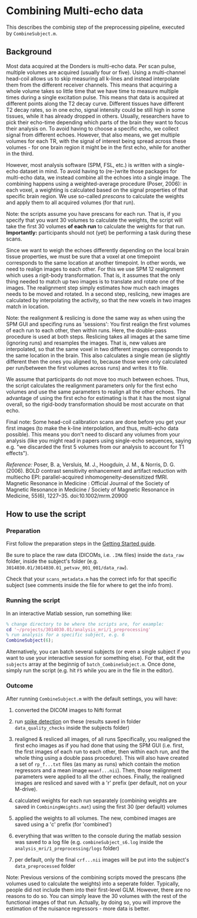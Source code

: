 # Combining Multi-echo data #

This describes the combinig step of the preprocessing pipeline, executed by `CombineSubject.m`.

## Background ##


Most data acquired at the Donders is multi-echo data. Per scan pulse, multiple volumes are acquired (usually four or five). Using a multi-channel head-coil allows us to skip measuring all k-lines and instead interpolate them from the different receiver channels. This means that acquiring a whole volume takes so little time that we have time to measure multiple times during a single excitation pulse. This means that data is acquired at different points along the T2 decay curve. Different tissues have different T2 decay rates, so in one echo, signal intensity could be still high in some tissues, while it has already dropped in others. Usually, researchers have to pick their echo-time depending which parts of the brain they want to focus their analysis on. To avoid having to choose a specific echo, we collect signal from different echoes. However, that also means, we get multiple volumes for each TR, with the signal of interest being spread across these volumes - for one brain region it might be in the first echo, while for another in the third.

However, most analysis software (SPM, FSL, etc.) is written with a single-echo dataset in mind. To avoid having to (re-)write those packages for multi-echo data, we instead combine all the echoes into a single image. The combining happens using a weighted-average procedure (Poser, 2006): in each voxel, a weighting is calculated based on the signal properties of that specific brain region. We use so-called *prescans* to calculate the weights and apply them to all acquired volumes (for that run). 

Note: the scripts assume you have prescans for each run. That is, if you specify that you want 30 volumes to calculate the weights, the script will take the first 30 volumes **of each run** to calculate the weights for that run. **Importantly:** participants should not (yet) be performing a task during these scans.

Since we want to weigh the echoes differently depending on the local brain tissue properties, we must be sure that a voxel at one timepoint corresponds to the same location at another timepoint. In other words, we need to realign images to each other. For this we use SPM 12 realignment which uses a rigit-body transformation. That is, it assumes that the only thing needed to match up two images is to translate and rotate one of the images. The realignment step simply estimates how much each images needs to be moved and rotated. In a second step, reslicing, new images are calculated by interpolating the activity, so that the new voxels in two images match in location.

Note: the realignment & reslicing is done the same way as when using the SPM GUI and specifing runs as 'sessions': You first realign the first volumes of each run to each other, then within runs. Here, the double-pass procedure is used at both steps. Reslicing takes all images at the same time (ignoring runs) and resamples the images. That is, new values are interpolated, so that the same voxel in two different images corresponds to the same location in the brain.  This also calculates a single mean (ie slightly different then the ones you aligned to, because those were only calculated per run/between the first volumes across runs) and writes it to file.

We assume that participants do not move too much between echoes.  Thus, the script calculates the realignment parameters only for the first echo volumes and use the same parameters to realign all the other echoes. The advantage of using the first echo for estimating is that it has the most signal overall, so the rigid-body transformation should be most accurate on that echo.

Final note: Some head-coil calibration scans are done before you get your first images (to make the k-line interpolation, and thus, multi-echo data possible). This means you don't need to discard any volumes from your analysis (like you might read in papers using single-echo sequences, saying e.g. "we discarded the first 5 volumes from our analysis to account for T1 effects").

*Reference:*
	Poser, B. a, Versluis, M. J., Hoogduin, J. M., & Norris, D. G. (2006). BOLD contrast sensitivity enhancement and artifact reduction with multiecho EPI: parallel-acquired inhomogeneity-desensitized fMRI. Magnetic Resonance in Medicine : Official Journal of the Society of Magnetic Resonance in Medicine / Society of Magnetic Resonance in Medicine, 55(6), 1227–35. doi:10.1002/mrm.20900


## How to use the script ##

### Preparation ###

First follow the preparation steps in the [Getting Started guide](howto_getting_started.md).

Be sure to place the raw data (DICOMs, i.e. `.IMA` files) inside the `data_raw` folder, inside the subject's folder (e.g. `3014030.01/3014030.01_petvav_001_001/data_raw`). 

Check that your `scans_metadata.m` has the correct info for that specific subject (see comments inside the file for where to get the info from).

### Running the script ###

In an interactive Matlab session, run something like:

```matlab
% change directory to be where the scripts are, for example:
cd '~/projects/3014030.01/analysis_mri/1_preprocessing'
% run analysis for a specific subject, e.g. 6
CombineSubject(6);
```

Alternatively, you can batch several subjects (or even a single subject if you want to use your interactive session for something else). For that, edit the `subjects` array at the beginnig of `batch_CombineSubject.m`. Once done, simply run the script (e.g. hit `F5` while you are in the file in the editor).

### Outcome ###

After running `CombineSubject.m` with the default settings, you will have:

1. converted the DICOM images to Nifti format

2. run [spike detection](doc_spike_detection.md) on these (results saved in folder `data_quality_checks` inside the subjects folder)

3. realigned & resliced all images, of all runs
Specifically, you realigned the first echo images as if you had done that using the SPM GUI (i.e. first, the first images of each run to each other, then within each run, and the whole thing using a double pass procedure). This will also have created a set of `rp_f...txt` files (as many as runs) which contain the motion regressors and a mean image `meanf...nii`). Then, those realignment parameters were applied to all the other echoes. Finally, the realigned images are resliced and saved with a 'r' prefix (per default, not on your M-drive).

4. calculated weights for each run separately (combining weights are saved in `CombiningWeights.mat`) using the first 30 (per default) volumes 

5. applied the weights to all volumes. The new, combined images are saved using a 'c' prefix (for 'combined')

6. everything that was written to the console during the matlab session was saved to a log file (e.g. `combineSubject_s6.log` inside the `analysis_mri/1_preprocessing/logs` folder)

7. per default, only the final `crf...nii` images will be put into the subject's `data_preprocessed` folder

Note: Previous versions of the combining scripts moved the prescans (the volumes used to calculate the weights) into a seperate folder. Typically, people did not include them into their first-level GLM. However, there are no reasons to do so. You can simply leave the 30 volumes with the rest of the functional images of that run. Actually, by doing so, you will improve the estimation of the nuisance regressors - more data is better. 